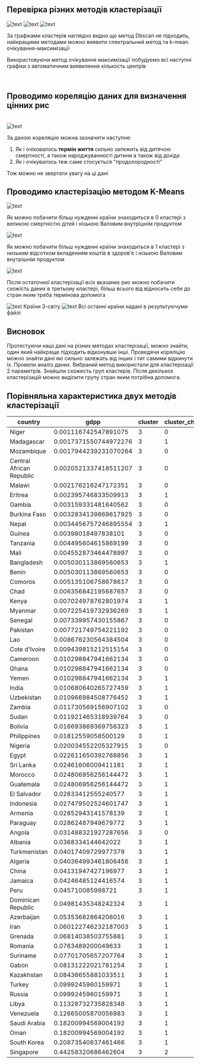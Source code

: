 <h2>Перевірка різних методів кластерізації</h2>
<img src="img/income clasification methods.jpg" alt="text">
<img src="img/health clasification methods.jpg" alt="text">
<img src="img/child_mort clasification methods.jpg" alt="text">
<p>За графіками кластерів наглядно видно що метод Dbscan не підходить, найкращими методами можно виявити спектральний метод та k-mean очікування-максимізації</p>
<p>Використовуючи метод очікування максимізації побудуємо всі наступні графіки з автоматичним виявилення кількость центрів</p>
<br>
<h2>Проводимо кореляцію даних для визначення цінних рис</h2>
<br>
<img src="img/feature_corr.png" alt="text">
<p>За даною кореляцію можна зазначити наступне:</p>
<ol>
  <li>Як і очіковалось <b>термін життя</b> сильно залежить від дитячою смертності, а також народжуванності дитини а також від дохіда</li>
  <li>Як і очікувалось теж саме стосується "продолородності"</li>
</ol>
Тож можно не звертати увагу на ці дані
<br>
<h2>Проводимо кластерізацію методом K-Means</h2>
<img src="img/gdpp_child_mort_clasification_features.jpg" alt="text">
<p>Як можно побачити більш нужденні країни знаходиться в 0 кластері з великою смертністю дітей і нізькою Валовим внутрішнім продуктом</p>
<img src="img/gdpp_health_clasification_features.jpg" alt="text">
<p>Як можно побачити більш нужденні країни знаходиться в 1 кластері з низьким відсотком вкладенням коштів в здоров'є і нізькою Валовим внутрішнім продуктом</p>
<img src="img/gdpp_imports_clasification_features.jpg" alt="text">
<br>
<p>Після остаточної кластерізації всіх вказаних рис можно побачити схожість даних в третьоиу кластері, більш всього від відносить себе до стран яким треба термінова допомога</p>
<img src="img/resulat_clustering.png" alt="text">
Країни 3-світу
<img src="img/urgent_need.png" alt="text">
Всі останні країни надані в результуючуми файлі
<h2>Висновок</h2>
<p>Протестуючи наші дані на різних методах кластерізації, можно знайти, один який найкраще підходить відконувши інші. Проведячи коряліцію можно знайти дані які сильно залежать від інших і тит самими відкинути їх. Провели аналіз даних. Вибраний метод використали для кластерізації 2 параметрів. Знайшли схожесть груп кластерів. Після декількох кластерізацій можно виділити групу стран яким потрібна допомога.</p>
<h2>Порівняльна характеристика двух методів кластерізації</h2>

|country                 |gdpp                 |cluster|cluster_child_mort|cluster_exports|cluster_health|cluster_imports|cluster_income|cluster_inflation|cluster_life_expec|cluster_total_fer|
|------------------------|---------------------|-------|------------------|---------------|--------------|---------------|--------------|-----------------|------------------|-----------------|
|Niger                   |0.001116742547891075 |3      |0                 |1              |1             |1              |0             |0                |0                 |1                |
|Madagascar              |0.0017371550744972276|3      |1                 |1              |1             |1              |0             |0                |0                 |1                |
|Mozambique              |0.0017944239231070264|3      |0                 |1              |1             |1              |0             |0                |0                 |1                |
|Central African Republic|0.0020521337418511207|3      |0                 |1              |1             |1              |0             |0                |0                 |1                |
|Malawi                  |0.002176216247172351 |3      |0                 |1              |1             |1              |0             |0                |0                 |1                |
|Eritrea                 |0.002395746833509913 |3      |1                 |1              |1             |1              |0             |0                |0                 |1                |
|Gambia                  |0.003159331481640562 |3      |0                 |1              |1             |1              |0             |0                |0                 |1                |
|Burkina Faso            |0.0032834139869617925|3      |0                 |1              |1             |1              |0             |0                |0                 |1                |
|Nepal                   |0.0034456757246895554|3      |1                 |1              |1             |1              |0             |1                |1                 |0                |
|Guinea                  |0.00398018497838101  |3      |0                 |1              |1             |1              |0             |1                |0                 |1                |
|Tanzania                |0.004495604615869199 |3      |0                 |1              |1             |1              |0             |0                |0                 |1                |
|Mali                    |0.004552873464478997 |3      |0                 |1              |1             |1              |0             |0                |0                 |1                |
|Bangladesh              |0.005030113869560653 |3      |1                 |1              |1             |1              |0             |0                |1                 |0                |
|Benin                   |0.005030113869560653 |3      |0                 |1              |1             |1              |0             |0                |0                 |1                |
|Comoros                 |0.005135106758678617 |3      |0                 |1              |1             |1              |0             |0                |0                 |1                |
|Chad                    |0.006356842195687657 |3      |0                 |1              |1             |1              |0             |0                |0                 |1                |
|Kenya                   |0.007024978762801974 |3      |1                 |1              |1             |1              |0             |0                |0                 |1                |
|Myanmar                 |0.007225419732936269 |3      |1                 |1              |1             |1              |0             |0                |0                 |0                |
|Senegal                 |0.007339957430155867 |3      |0                 |1              |1             |1              |0             |0                |0                 |1                |
|Pakistan                |0.007721749754221192 |3      |0                 |1              |1             |1              |0             |0                |0                 |1                |
|Lao                     |0.008676230564384504 |3      |0                 |1              |1             |1              |0             |0                |0                 |0                |
|Cote d'Ivoire           |0.009439815212515154 |3      |0                 |0              |1             |1              |0             |0                |0                 |1                |
|Cameroon                |0.010298847941662134 |3      |0                 |1              |1             |1              |0             |0                |0                 |1                |
|Ghana                   |0.010298847941662134 |3      |0                 |1              |1             |1              |0             |1                |0                 |1                |
|Yemen                   |0.010298847941662134 |3      |1                 |1              |1             |1              |0             |1                |1                 |1                |
|India                   |0.010680640265727459 |3      |1                 |1              |1             |1              |0             |0                |0                 |0                |
|Uzbekistan              |0.010966984508776452 |3      |1                 |1              |1             |1              |0             |1                |1                 |0                |
|Zambia                  |0.011730569156907102 |3      |0                 |1              |1             |1              |0             |1                |0                 |1                |
|Sudan                   |0.011921465318939764 |3      |0                 |1              |1             |1              |0             |1                |0                 |1                |
|Bolivia                 |0.016693869369756323 |3      |1                 |1              |1             |1              |0             |0                |1                 |0                |
|Philippines             |0.01812559058500129  |3      |1                 |1              |1             |1              |0             |0                |1                 |0                |
|Nigeria                 |0.020034552205327915 |3      |0                 |1              |1             |1              |0             |1                |0                 |1                |
|Egypt                   |0.022611650392768856 |3      |1                 |1              |1             |1              |0             |0                |1                 |0                |
|Sri Lanka               |0.02461606009411181  |3      |1                 |1              |1             |1              |0             |1                |1                 |0                |
|Morocco                 |0.024806956256144472 |3      |1                 |1              |1             |1              |0             |0                |1                 |0                |
|Guatemala               |0.024806956256144472 |3      |1                 |1              |1             |1              |0             |0                |1                 |0                |
|El Salvador             |0.02633412555240577  |3      |1                 |1              |1             |1              |0             |0                |1                 |0                |
|Indonesia               |0.027479502524601747 |3      |1                 |1              |1             |1              |0             |1                |1                 |0                |
|Armenia                 |0.02852943141578139  |3      |1                 |1              |1             |1              |0             |0                |1                 |0                |
|Paraguay                |0.02862487949679772  |3      |1                 |0              |1             |1              |0             |0                |1                 |0                |
|Angola                  |0.031488321927287656 |3      |0                 |0              |1             |1              |0             |1                |0                 |1                |
|Albania                 |0.0368334144642022   |3      |1                 |1              |1             |1              |0             |0                |1                 |0                |
|Turkmenistan            |0.04017409729977379  |3      |1                 |0              |1             |1              |0             |0                |1                 |0                |
|Algeria                 |0.040364993461806456 |3      |1                 |1              |1             |1              |0             |1                |1                 |0                |
|China                   |0.04131947427196977  |3      |1                 |1              |1             |1              |0             |0                |1                 |0                |
|Jamaica                 |0.04246485124416574  |3      |1                 |1              |1             |1              |0             |0                |1                 |0                |
|Peru                    |0.045710085998721    |3      |1                 |1              |1             |1              |0             |0                |1                 |0                |
|Dominican Republic      |0.04981435348242324  |3      |1                 |1              |1             |1              |0             |0                |1                 |0                |
|Azerbaijan              |0.05353682864206016  |3      |1                 |0              |1             |1              |0             |1                |1                 |0                |
|Iran                    |0.060122746232187003 |3      |1                 |1              |1             |1              |0             |1                |1                 |0                |
|Grenada                 |0.06814038503755881  |3      |1                 |1              |1             |1              |0             |0                |1                 |0                |
|Romania                 |0.0763489200049633   |3      |1                 |1              |1             |1              |0             |0                |1                 |0                |
|Suriname                |0.07701705657207764  |3      |1                 |0              |1             |1              |0             |0                |1                 |0                |
|Gabon                   |0.08131222021781254  |3      |1                 |0              |1             |1              |0             |1                |0                 |1                |
|Kazakhstan              |0.08436655881033511  |3      |1                 |0              |1             |1              |1             |1                |1                 |0                |
|Turkey                  |0.0999245960159971   |3      |1                 |1              |1             |1              |1             |0                |1                 |0                |
|Russia                  |0.0999245960159971   |3      |1                 |1              |1             |1              |1             |1                |1                 |0                |
|Libya                   |0.11328732735828348  |3      |1                 |0              |1             |1              |1             |1                |1                 |0                |
|Venezuela               |0.12665005870056983  |3      |1                 |1              |1             |1              |1             |1                |1                 |0                |
|Saudi Arabia            |0.18200994569004192  |3      |1                 |0              |1             |1              |1             |1                |1                 |0                |
|Oman                    |0.18200994569004192  |3      |1                 |0              |1             |1              |1             |1                |1                 |0                |
|South Korea             |0.20873540837461466  |3      |1                 |0              |0             |1              |1             |0                |1                 |0                |
|Singapore               |0.44258320686462604  |3      |2                 |2              |2             |2              |2             |3                |2                 |2                |
